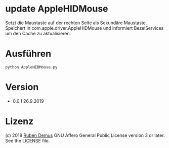 # update AppleHIDMouse
Setzt die Maustaste auf der rechten Seite als Sekundäre Maustaste. Speichert in com.apple.driver.AppleHIDMouse und informiert BezelServices um den Cache zu aktualisieren.

# Ausführen
	python AppleHIDMouse.py


# Version
* 0.0.1 26.9.2019

# Lizenz
(c) 2019 [Ruben Demus](http://pixelhaufen.at) GNU Affero General Public License version 3 or later. See the LICENSE file.

